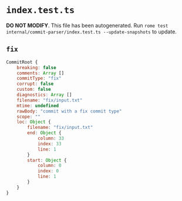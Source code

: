 # `index.test.ts`

**DO NOT MODIFY**. This file has been autogenerated. Run `rome test internal/commit-parser/index.test.ts --update-snapshots` to update.

## `fix`

```javascript
CommitRoot {
	breaking: false
	comments: Array []
	commitType: "fix"
	corrupt: false
	custom: false
	diagnostics: Array []
	filename: "fix/input.txt"
	mtime: undefined
	rawBody: "commit with a fix commit type"
	scope: ""
	loc: Object {
		filename: "fix/input.txt"
		end: Object {
			column: 33
			index: 33
			line: 1
		}
		start: Object {
			column: 0
			index: 0
			line: 1
		}
	}
}
```
